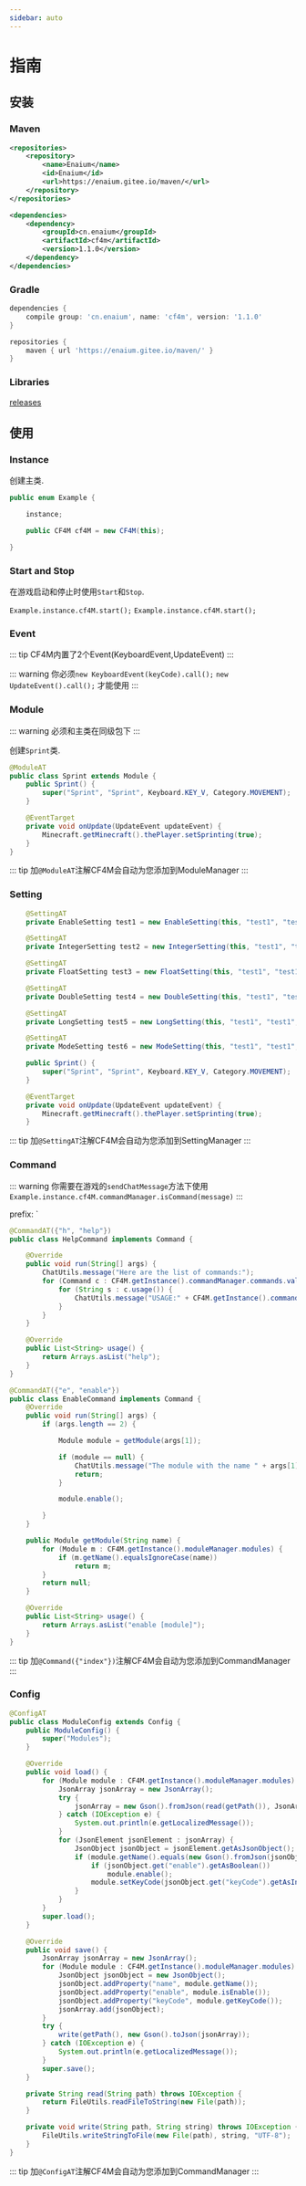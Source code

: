 ```yaml
---
sidebar: auto
---
```


# 指南

## 安装

### Maven

```xml
<repositories>
    <repository>
        <name>Enaium</name>
        <id>Enaium</id>
        <url>https://enaium.gitee.io/maven/</url>
    </repository>
</repositories>

<dependencies>
    <dependency>
        <groupId>cn.enaium</groupId>
        <artifactId>cf4m</artifactId>
        <version>1.1.0</version>
    </dependency>
</dependencies>
```

### Gradle

```groovy
dependencies {
    compile group: 'cn.enaium', name: 'cf4m', version: '1.1.0'
}

repositories {
	maven { url 'https://enaium.gitee.io/maven/' }
}
```

### Libraries

[releases](https://github.com/Enaium/cf4m/releases)

## 使用

### Instance

创建主类.

```java
public enum Example {

    instance;

    public CF4M cf4M = new CF4M(this);

}
```

### Start and Stop

在游戏启动和停止时使用`Start`和`Stop`.

`Example.instance.cf4M.start();` `Example.instance.cf4M.start();`


### Event

::: tip
CF4M内置了2个Event(KeyboardEvent,UpdateEvent)
:::

::: warning 
你必须`new KeyboardEvent(keyCode).call();` `new UpdateEvent().call();` 才能使用
:::

### Module

::: warning
必须和主类在同级包下
:::

创建`Sprint`类.

```java
@ModuleAT
public class Sprint extends Module {
    public Sprint() {
        super("Sprint", "Sprint", Keyboard.KEY_V, Category.MOVEMENT);
    }

    @EventTarget
    private void onUpdate(UpdateEvent updateEvent) {
        Minecraft.getMinecraft().thePlayer.setSprinting(true);
    }
}
```

::: tip
加`@ModuleAT`注解CF4M会自动为您添加到ModuleManager
:::

### Setting

```java
    @SettingAT
    private EnableSetting test1 = new EnableSetting(this, "test1", "test1", false);

    @SettingAT
    private IntegerSetting test2 = new IntegerSetting(this, "test1", "test1", 1, 1, 1);

    @SettingAT
    private FloatSetting test3 = new FloatSetting(this, "test1", "test1", 1.0F, 1.0F, 1.0F);

    @SettingAT
    private DoubleSetting test4 = new DoubleSetting(this, "test1", "test1", 1.0D, 1.0D, 1.0D);

    @SettingAT
    private LongSetting test5 = new LongSetting(this, "test1", "test1", 1L, 1L, 1L);

    @SettingAT
    private ModeSetting test6 = new ModeSetting(this, "test1", "test1", "Mode1", Arrays.asList("Mode1", "Mode2"));

    public Sprint() {
        super("Sprint", "Sprint", Keyboard.KEY_V, Category.MOVEMENT);
    }

    @EventTarget
    private void onUpdate(UpdateEvent updateEvent) {
        Minecraft.getMinecraft().thePlayer.setSprinting(true);
    }
```

::: tip
加`@SettingAT`注解CF4M会自动为您添加到SettingManager
:::

### Command

::: warning
你需要在游戏的`sendChatMessage`方法下使用`Example.instance.cf4M.commandManager.isCommand(message)`
:::

prefix: `

```java
@CommandAT({"h", "help"})
public class HelpCommand implements Command {

    @Override
    public void run(String[] args) {
        ChatUtils.message("Here are the list of commands:");
        for (Command c : CF4M.getInstance().commandManager.commands.values()) {
            for (String s : c.usage()) {
                ChatUtils.message("USAGE:" + CF4M.getInstance().commandManager.prefix + s);
            }
        }
    }

    @Override
    public List<String> usage() {
        return Arrays.asList("help");
    }
}
```

```java
@CommandAT({"e", "enable"})
public class EnableCommand implements Command {
    @Override
    public void run(String[] args) {
        if (args.length == 2) {

            Module module = getModule(args[1]);

            if (module == null) {
                ChatUtils.message("The module with the name " + args[1] + " does not exist.");
                return;
            }

            module.enable();

        }
    }

    public Module getModule(String name) {
        for (Module m : CF4M.getInstance().moduleManager.modules) {
            if (m.getName().equalsIgnoreCase(name))
                return m;
        }
        return null;
    }

    @Override
    public List<String> usage() {
        return Arrays.asList("enable [module]");
    }
}
```

::: tip
加`@Command({"index"})`注解CF4M会自动为您添加到CommandManager
:::

### Config

```java
@ConfigAT
public class ModuleConfig extends Config {
    public ModuleConfig() {
        super("Modules");
    }

    @Override
    public void load() {
        for (Module module : CF4M.getInstance().moduleManager.modules) {
            JsonArray jsonArray = new JsonArray();
            try {
                jsonArray = new Gson().fromJson(read(getPath()), JsonArray.class);
            } catch (IOException e) {
                System.out.println(e.getLocalizedMessage());
            }
            for (JsonElement jsonElement : jsonArray) {
                JsonObject jsonObject = jsonElement.getAsJsonObject();
                if (module.getName().equals(new Gson().fromJson(jsonObject, JsonObject.class).get("name").getAsString())) {
                    if (jsonObject.get("enable").getAsBoolean())
                        module.enable();
                    module.setKeyCode(jsonObject.get("keyCode").getAsInt());
                }
            }
        }
        super.load();
    }

    @Override
    public void save() {
        JsonArray jsonArray = new JsonArray();
        for (Module module : CF4M.getInstance().moduleManager.modules) {
            JsonObject jsonObject = new JsonObject();
            jsonObject.addProperty("name", module.getName());
            jsonObject.addProperty("enable", module.isEnable());
            jsonObject.addProperty("keyCode", module.getKeyCode());
            jsonArray.add(jsonObject);
        }
        try {
            write(getPath(), new Gson().toJson(jsonArray));
        } catch (IOException e) {
            System.out.println(e.getLocalizedMessage());
        }
        super.save();
    }

    private String read(String path) throws IOException {
        return FileUtils.readFileToString(new File(path));
    }

    private void write(String path, String string) throws IOException {
        FileUtils.writeStringToFile(new File(path), string, "UTF-8");
    }
}
```

::: tip
加`@ConfigAT`注解CF4M会自动为您添加到CommandManager
:::